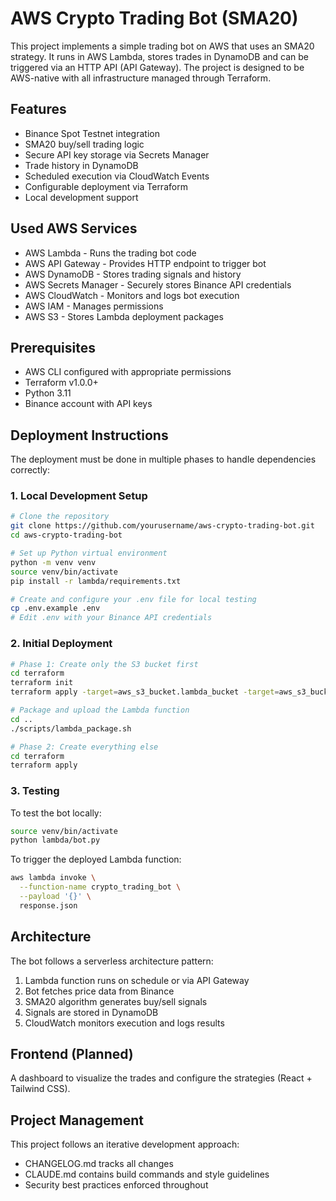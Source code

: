 # AWS Crypto Trading Bot (SMA20)

This project implements a simple trading bot on AWS that uses an SMA20 strategy. It runs in AWS Lambda, stores trades in DynamoDB and can be triggered via an HTTP API (API Gateway).
The project is designed to be AWS-native with all infrastructure managed through Terraform.

## Features

- Binance Spot Testnet integration
- SMA20 buy/sell trading logic
- Secure API key storage via Secrets Manager
- Trade history in DynamoDB
- Scheduled execution via CloudWatch Events
- Configurable deployment via Terraform
- Local development support

## Used AWS Services

- AWS Lambda - Runs the trading bot code
- AWS API Gateway - Provides HTTP endpoint to trigger bot
- AWS DynamoDB - Stores trading signals and history
- AWS Secrets Manager - Securely stores Binance API credentials
- AWS CloudWatch - Monitors and logs bot execution
- AWS IAM - Manages permissions
- AWS S3 - Stores Lambda deployment packages

## Prerequisites

- AWS CLI configured with appropriate permissions
- Terraform v1.0.0+
- Python 3.11
- Binance account with API keys

## Deployment Instructions

The deployment must be done in multiple phases to handle dependencies correctly:

### 1. Local Development Setup

```bash
# Clone the repository
git clone https://github.com/yourusername/aws-crypto-trading-bot.git
cd aws-crypto-trading-bot

# Set up Python virtual environment
python -m venv venv
source venv/bin/activate
pip install -r lambda/requirements.txt

# Create and configure your .env file for local testing
cp .env.example .env
# Edit .env with your Binance API credentials
```

### 2. Initial Deployment

```bash
# Phase 1: Create only the S3 bucket first
cd terraform
terraform init
terraform apply -target=aws_s3_bucket.lambda_bucket -target=aws_s3_bucket_public_access_block.lambda_bucket

# Package and upload the Lambda function
cd ..
./scripts/lambda_package.sh

# Phase 2: Create everything else
cd terraform
terraform apply
```

### 3. Testing

To test the bot locally:

```bash
source venv/bin/activate
python lambda/bot.py
```

To trigger the deployed Lambda function:

```bash
aws lambda invoke \
  --function-name crypto_trading_bot \
  --payload '{}' \
  response.json
```

## Architecture

The bot follows a serverless architecture pattern:

1. Lambda function runs on schedule or via API Gateway
2. Bot fetches price data from Binance
3. SMA20 algorithm generates buy/sell signals
4. Signals are stored in DynamoDB
5. CloudWatch monitors execution and logs results

## Frontend (Planned)

A dashboard to visualize the trades and configure the strategies (React + Tailwind CSS).

## Project Management

This project follows an iterative development approach:

- CHANGELOG.md tracks all changes
- CLAUDE.md contains build commands and style guidelines
- Security best practices enforced throughout
